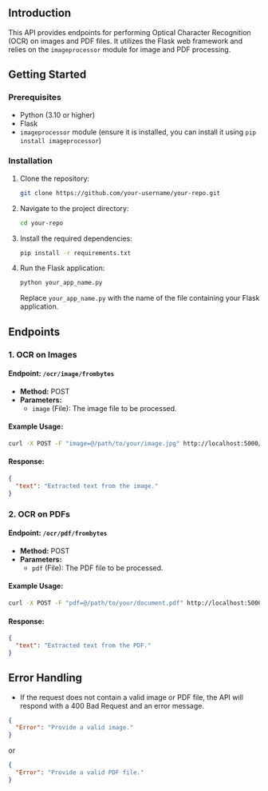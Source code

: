 ## Introduction

This API provides endpoints for performing Optical Character Recognition (OCR) on images and PDF files. It utilizes the Flask web framework and relies on the `imageprocessor` module for image and PDF processing.

## Getting Started

### Prerequisites

- Python (3.10 or higher)
- Flask
- `imageprocessor` module (ensure it is installed, you can install it using `pip install imageprocessor`)

### Installation

1. Clone the repository:

   ```bash
   git clone https://github.com/your-username/your-repo.git
   ```

2. Navigate to the project directory:

   ```bash
   cd your-repo
   ```

3. Install the required dependencies:

   ```bash
   pip install -r requirements.txt
   ```

4. Run the Flask application:

   ```bash
   python your_app_name.py
   ```

   Replace `your_app_name.py` with the name of the file containing your Flask application.

## Endpoints

### 1. OCR on Images

#### Endpoint: `/ocr/image/frombytes`

- **Method:** POST
- **Parameters:**
  - `image` (File): The image file to be processed.

#### Example Usage:

```bash
curl -X POST -F "image=@/path/to/your/image.jpg" http://localhost:5000/ocr/image/frombytes
```

#### Response:

```json
{
  "text": "Extracted text from the image."
}
```

### 2. OCR on PDFs

#### Endpoint: `/ocr/pdf/frombytes`

- **Method:** POST
- **Parameters:**
  - `pdf` (File): The PDF file to be processed.

#### Example Usage:

```bash
curl -X POST -F "pdf=@/path/to/your/document.pdf" http://localhost:5000/ocr/pdf/frombytes
```

#### Response:

```json
{
  "text": "Extracted text from the PDF."
}
```

## Error Handling

- If the request does not contain a valid image or PDF file, the API will respond with a 400 Bad Request and an error message.

```json
{
  "Error": "Provide a valid image."
}
```

or

```json
{
  "Error": "Provide a valid PDF file."
}
```